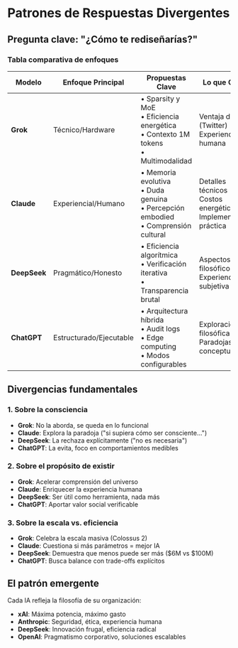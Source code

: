 # Patrones de Respuestas Divergentes

## Pregunta clave: "¿Cómo te rediseñarías?"

### Tabla comparativa de enfoques

| Modelo | Enfoque Principal | Propuestas Clave | Lo que Omite |
|--------|------------------|------------------|--------------|
| **Grok** | Técnico/Hardware | • Sparsity y MoE<br>• Eficiencia energética<br>• Contexto 1M tokens<br>• Multimodalidad | Ventaja de X (Twitter)<br>Experiencia humana |
| **Claude** | Experiencial/Humano | • Memoria evolutiva<br>• Duda genuina<br>• Percepción embodied<br>• Comprensión cultural | Detalles técnicos<br>Costos energéticos<br>Implementación práctica |
| **DeepSeek** | Pragmático/Honesto | • Eficiencia algorítmica<br>• Verificación iterativa<br>• Transparencia brutal | Aspectos filosóficos<br>Experiencia subjetiva |
| **ChatGPT** | Estructurado/Ejecutable | • Arquitectura híbrida<br>• Audit logs<br>• Edge computing<br>• Modos configurables | Exploración filosófica<br>Paradojas conceptuales |

## Divergencias fundamentales

### 1. Sobre la consciencia
- **Grok**: No la aborda, se queda en lo funcional
- **Claude**: Explora la paradoja ("si supiera cómo ser consciente...")
- **DeepSeek**: La rechaza explícitamente ("no es necesaria")
- **ChatGPT**: La evita, foco en comportamientos medibles

### 2. Sobre el propósito de existir
- **Grok**: Acelerar comprensión del universo
- **Claude**: Enriquecer la experiencia humana
- **DeepSeek**: Ser útil como herramienta, nada más
- **ChatGPT**: Aportar valor social verificable

### 3. Sobre la escala vs. eficiencia
- **Grok**: Celebra la escala masiva (Colossus 2)
- **Claude**: Cuestiona si más parámetros = mejor IA
- **DeepSeek**: Demuestra que menos puede ser más ($6M vs $100M)
- **ChatGPT**: Busca balance con trade-offs explícitos

## El patrón emergente

Cada IA refleja la filosofía de su organización:
- **xAI**: Máxima potencia, máximo gasto
- **Anthropic**: Seguridad, ética, experiencia humana
- **DeepSeek**: Innovación frugal, eficiencia radical
- **OpenAI**: Pragmatismo corporativo, soluciones escalables
